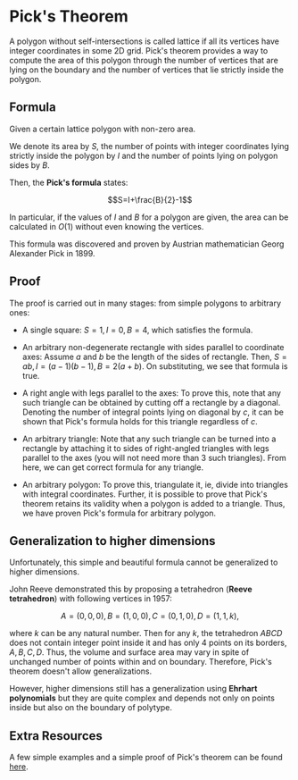 <!--?title Pick's Theorem -->

# Pick's Theorem

A polygon without self-intersections is called lattice if all its vertices have integer coordinates in some 2D grid. Pick's theorem provides a way to compute the area of this polygon through the number of vertices that are lying on the boundary and the number of vertices that lie strictly inside the polygon.

## Formula

Given a certain lattice polygon with non-zero area.

We denote its area by $S$, the number of points with integer coordinates lying strictly inside the polygon by $I$ and the number of points lying on polygon sides by $B$.

Then, the **Pick's formula** states:

$$S=I+\frac{B}{2}-1$$

In particular, if the values of $I$ and $B$ for a polygon are given, the area can be calculated in $O(1)$ without even knowing the vertices.

This formula was discovered and proven by Austrian mathematician Georg Alexander Pick in 1899.

## Proof

The proof is carried out in many stages: from simple polygons to arbitrary ones:

- A single square: $S=1, I=0, B=4$, which satisfies the formula.

- An arbitrary non-degenerate rectangle with sides parallel to coordinate axes: Assume $a$ and $b$ be the length of the sides of rectangle. Then, $S=ab, I=(a-1)(b-1), B=2(a+b)$. On substituting, we see that formula is true.

- A right angle with legs parallel to the axes: To prove this, note that any such triangle can be obtained by cutting off a rectangle by a diagonal. Denoting the number of integral points lying on diagonal by $c$, it can be shown that Pick's formula holds for this triangle regardless of $c$.

- An arbitrary triangle: Note that any such triangle can be turned into a rectangle by attaching it to sides of right-angled triangles with legs parallel to the axes (you will not need more than 3 such triangles). From here, we can get correct formula for any triangle.

- An arbitrary polygon: To prove this, triangulate it, ie, divide into triangles with integral coordinates. Further, it is possible to prove that Pick's theorem retains its validity when a polygon is added to a triangle. Thus, we have proven Pick's formula for arbitrary polygon.

## Generalization to higher dimensions

Unfortunately, this simple and beautiful formula cannot be generalized to higher dimensions.

John Reeve demonstrated this by proposing a tetrahedron (**Reeve tetrahedron**) with following vertices in 1957:

$$A=(0,0,0),
B=(1,0,0),
C=(0,1,0),
D=(1,1,k),$$

where $k$ can be any natural number. Then for any $k$, the tetrahedron $ABCD$ does not contain integer point inside it and has only $4$ points on its borders, $A, B, C, D$. Thus, the volume and surface area may vary in spite of unchanged number of points within and on boundary. Therefore, Pick's theorem doesn't allow generalizations.

However, higher dimensions still has a generalization using **Ehrhart polynomials** but they are quite complex and depends not only on points inside but also on the boundary of polytype.

## Extra Resources
A few simple examples and a simple proof of Pick's theorem can be found [here](http://www.geometer.org/mathcircles/pick.pdf).
